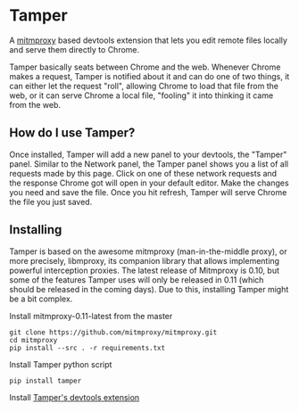 # Tamper

A [mitmproxy](http://www.mitmproxy.org) based devtools extension that lets you edit remote files locally and serve them directly to Chrome.

Tamper basically seats between Chrome and the web. Whenever Chrome makes a request, Tamper is notified about it and can do one of two things, it can either let the request "roll", allowing Chrome to load that file from the web, or it can serve Chrome a local file, "fooling" it into thinking it came from the web.

## How do I use Tamper?

Once installed, Tamper will add a new panel to your devtools, the "Tamper" panel. Similar to the Network panel, the Tamper panel shows you a list of all requests made by this page. Click on one of these network requests and the response Chrome got will open in your default editor. Make the changes you need and save the file. Once you hit refresh, Tamper will serve Chrome the file you just saved.

## Installing

Tamper is based on the awesome mitmproxy (man-in-the-middle proxy), or more precisely, libmproxy, its companion library that allows implementing powerful interception proxies. The latest release of Mitmproxy is 0.10, but some of the features Tamper uses will only be released in 0.11 (which should be released in the coming days). Due to this, installing Tamper might be a bit complex.

Install mitmproxy-0.11-latest from the master
```
git clone https://github.com/mitmproxy/mitmproxy.git
cd mitmproxy
pip install --src . -r requirements.txt
```
Install Tamper python script
```
pip install tamper
```
Install [Tamper's devtools extension](https://chrome.google.com/webstore/detail/tamper/mabhojhgigkmnkppkncbkblecnnanfmd)
